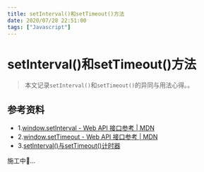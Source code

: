 ```yaml
---
title: setInterval()和setTimeout()方法
date: 2020/07/28 22:51:00
tags: ["Javascript"]
---
```


# setInterval()和setTimeout()方法

<ClientOnly>
  <display-bar :displayData="$frontmatter"></display-bar>
</ClientOnly>

> 本文记录`setInterval()`和`setTimeout()`的异同与用法心得。。

## 参考资料

* 1.[window.setInterval - Web API 接口参考 | MDN](https://developer.mozilla.org/zh-CN/docs/Web/API/Window/setInterval)
* 2.[window.setTimeout - Web API 接口参考 | MDN](https://developer.mozilla.org/zh-CN/docs/Web/API/Window/setTimeout)
* 3.[setInterval()与setTimeout()计时器](https://www.cnblogs.com/lengyuehuahun/p/5650030.html)

施工中🚧...

